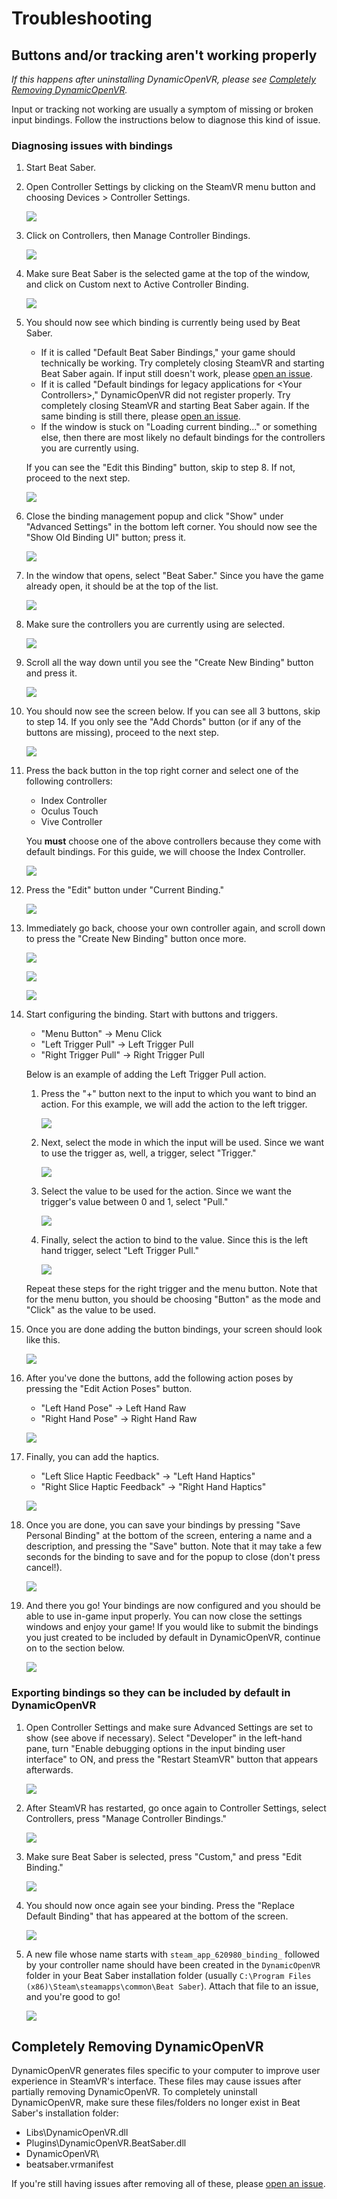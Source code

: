# Troubleshooting
## Buttons and/or tracking aren't working properly
*If this happens after uninstalling DynamicOpenVR, please see [Completely Removing DynamicOpenVR](TROUBLESHOOTING.md#completely-removing-dynamicopenvr).*

Input or tracking not working are usually a symptom of missing or broken input bindings. Follow the instructions below to diagnose this kind of issue.

### Diagnosing issues with bindings
1. Start Beat Saber.
2. Open Controller Settings by clicking on the SteamVR menu button and choosing Devices > Controller Settings.
   
   ![](Documentation/Images/controller-settings.png)

3. Click on Controllers, then Manage Controller Bindings.
   
   ![](Documentation/Images/manage-controller-bindings.png)

4. Make sure Beat Saber is the selected game at the top of the window, and click on Custom next to Active Controller Binding.

   ![](Documentation/Images/manage-bindings-default.png)

5. You should now see which binding is currently being used by Beat Saber.
   * If it is called "Default Beat Saber Bindings," your game should technically be working. Try completely closing SteamVR and starting Beat Saber again. If input still doesn't work, please [open an issue](https://github.com/nicoco007/DynamicOpenVR/issues).
   * If it is called "Default bindings for legacy applications for &lt;Your Controllers&gt;," DynamicOpenVR did not register properly. Try completely closing SteamVR and starting Beat Saber again. If the same binding is still there, please [open an issue](https://github.com/nicoco007/DynamicOpenVR/issues).
   * If the window is stuck on "Loading current binding..." or something else, then there are most likely no default bindings for the controllers you are currently using.

   If you can see the "Edit this Binding" button, skip to step 8. If not, proceed to the next step.

   ![](Documentation/Images/binding-possibilities.png)

6. Close the binding management popup and click "Show" under "Advanced Settings" in the bottom left corner. You should now see the "Show Old Binding UI" button; press it.

   ![](Documentation/Images/enable-advanced-settings.png)

7. In the window that opens, select "Beat Saber." Since you have the game already open, it should be at the top of the list.

   ![](Documentation/Images/select-game.png)

8. Make sure the controllers you are currently using are selected.

   ![](Documentation/Images/select-right-controller.png)

9. Scroll all the way down until you see the "Create New Binding" button and press it.

   ![](Documentation/Images/create-binding.png)

10. You should now see the screen below. If you can see all 3 buttons, skip to step 14. If you only see the "Add Chords" button (or if any of the buttons are missing), proceed to the next step.

    ![](Documentation/Images/verify-buttons.png)

11. Press the back button in the top right corner and select one of the following controllers:
    * Index Controller
    * Oculus Touch
    * Vive Controller
   
    You **must** choose one of the above controllers because they come with default bindings. For this guide, we will choose the Index Controller.

    ![](Documentation/Images/select-different-controller.png)

12. Press the "Edit" button under "Current Binding."

    ![](Documentation/Images/edit-existing-binding.png)

13. Immediately go back, choose your own controller again, and scroll down to press the "Create New Binding" button once more.

    ![](Documentation/Images/go-back.png)

    ![](Documentation/Images/select-right-controller.png)

    ![](Documentation/Images/create-binding.png)

14. Start configuring the binding. Start with buttons and triggers.
    * "Menu Button" &rarr; Menu Click
    * "Left Trigger Pull" &rarr; Left Trigger Pull
    * "Right Trigger Pull" &rarr; Right Trigger Pull

    Below is an example of adding the Left Trigger Pull action.

    1. Press the "+" button next to the input to which you want to bind an action. For this example, we will add the action to the left trigger.

        ![](Documentation/Images/plus.png)

    2. Next, select the mode in which the input will be used. Since we want to use the trigger as, well, a trigger, select "Trigger."

       ![](Documentation/Images/use-input-as.png)

    3. Select the value to be used for the action. Since we want the trigger's value between 0 and 1, select "Pull."

       ![](Documentation/Images/pull.png)

    4. Finally, select the action to bind to the value. Since this is the left hand trigger, select "Left Trigger Pull."

       ![](Documentation/Images/vector1-actions.png)
    
    Repeat these steps for the right trigger and the menu button. Note that for the menu button, you should be choosing "Button" as the mode and "Click" as the value to be used.

15. Once you are done adding the button bindings, your screen should look like this.

    ![](Documentation/Images/bindings.png)

16. After you've done the buttons, add the following action poses by pressing the "Edit Action Poses" button.

    * "Left Hand Pose" &rarr; Left Hand Raw
    * "Right Hand Pose" &rarr; Right Hand Raw

    ![](Documentation/Images/poses.png)

17. Finally, you can add the haptics.
    
    * "Left Slice Haptic Feedback" &rarr; "Left Hand Haptics"
    * "Right Slice Haptic Feedback" &rarr; "Right Hand Haptics"

    ![](Documentation/Images/haptics.png)

18. Once you are done, you can save your bindings by pressing "Save Personal Binding" at the bottom of the screen, entering a name and a description, and pressing the "Save" button. Note that it may take a few seconds for the binding to save and for the popup to close (don't press cancel!).

    ![](Documentation/Images/save.png)

19. And there you go! Your bindings are now configured and you should be able to use in-game input properly. You can now close the settings windows and enjoy your game! If you would like to submit the bindings you just created to be included by default in DynamicOpenVR, continue on to the section below.

    ![](Documentation/Images/done.png)

### Exporting bindings so they can be included by default in DynamicOpenVR

1. Open Controller Settings and make sure Advanced Settings are set to show (see above if necessary). Select "Developer" in the left-hand pane, turn "Enable debugging options in the input binding user interface" to ON, and press the "Restart SteamVR" button that appears afterwards.

    ![](Documentation/Images/enable-debug-input.png)

2. After SteamVR has restarted, go once again to Controller Settings, select Controllers, press "Manage Controller Bindings."

   ![](Documentation/Images/manage-controller-bindings.png)

3. Make sure Beat Saber is selected, press "Custom," and press "Edit Binding."

   ![](Documentation/Images/manage-bindings-advanced.png)

4. You should now once again see your binding. Press the "Replace Default Binding" that has appeared at the bottom of the screen.

    ![](Documentation/Images/replace-default-binding.png)

5. A new file whose name starts with `steam_app_620980_binding_` followed by your controller name should have been created in the `DynamicOpenVR` folder in your Beat Saber installation folder (usually `C:\Program Files (x86)\Steam\steamapps\common\Beat Saber`). Attach that file to an issue, and you're good to go!

   ![](Documentation/Images/files.png)
   

## Completely Removing DynamicOpenVR
DynamicOpenVR generates files specific to your computer to improve user experience in SteamVR's interface. These files may cause issues after partially removing DynamicOpenVR. To completely uninstall DynamicOpenVR, make sure these files/folders no longer exist in Beat Saber's installation folder:

* Libs\DynamicOpenVR.dll
* Plugins\DynamicOpenVR.BeatSaber.dll
* DynamicOpenVR\
* beatsaber.vrmanifest

If you're still having issues after removing all of these, please [open an issue](https://github.com/nicoco007/DynamicOpenVR/issues).

